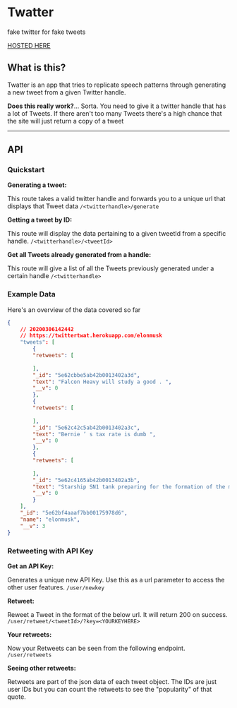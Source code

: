# Twatter
fake twitter for fake tweets

[HOSTED HERE](https://twittertwat.herokuapp.com/)

## What is this?

Twatter is an app that tries to replicate speech patterns through generating a new tweet from a given Twitter handle.

**Does this really work?**... Sorta. You need to give it a twitter handle that has a lot of Tweets. If there aren't too many Tweets there's a high chance that the site will just return a copy of a tweet

---
## API

### Quickstart

**Generating a tweet:** 

This route takes a valid twitter handle and forwards you to a unique url that displays that Tweet data
`/<twitterhandle>/generate`

**Getting a tweet by ID:** 

This route will display the data pertaining to a given tweetId from a specific handle.
`/<twitterhandle>/<tweetId>`

**Get all Tweets already generated from a handle:** 

This route will give a list of all the Tweets previously generated under a certain handle
`/<twitterhandle>`



### Example Data

Here's an overview of the data covered so far

```json
{
    // 20200306142442
    // https://twittertwat.herokuapp.com/elonmusk
    "tweets": [
        {
        "retweets": [
            
        ],
        "_id": "5e62cbbe5ab42b0013402a3d",
        "text": "Falcon Heavy will study a good . ",
        "__v": 0
        },
        {
        "retweets": [
            
        ],
        "_id": "5e62c42c5ab42b0013402a3c",
        "text": "Bernie ’ s tax rate is dumb ",
        "__v": 0
        },
        {
        "retweets": [
            
        ],
        "_id": "5e62c4165ab42b0013402a3b",
        "text": "Starship SN1 tank preparing for the formation of the makers of range.https :/ / www.teslarati.com/tesla-model-s-model-x-range-boost-ota/ … ",
        "__v": 0
        }
    ],
    "_id": "5e62bf4aaaf7bb00175978d6",
    "name": "elonmusk",
    "__v": 3
}
```

### Retweeting with API Key

**Get an API Key:** 

Generates a unique new API Key. Use this as a url parameter to access the other user features.
`/user/newkey`

**Retweet:** 

Reweet a Tweet in the format of the below url. It will return 200 on success.
`/user/retweet/<tweetId>/?key=<YOURKEYHERE>`

**Your retweets:** 

Now your Retweets can be seen from the following endpoint.
`/user/retweets`

**Seeing other retweets:** 

Retweets are part of the json data of each tweet object. The IDs are just user IDs but you can count the retweets to see the "popularity" of that quote.
